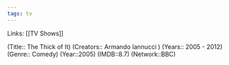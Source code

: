 ```yaml
---
tags: tv
---
```

Links: [[TV Shows]]

(Title:: The Thick of It)
(Creators:: Armando Iannucci )
(Years:: 2005 - 2012)
(Genre:: Comedy)
(Year::2005)
(IMDB::8.7)
 (Network::BBC)










